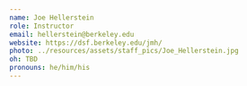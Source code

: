 ```yaml
---
name: Joe Hellerstein
role: Instructor
email: hellerstein@berkeley.edu
website: https://dsf.berkeley.edu/jmh/
photo: ../resources/assets/staff_pics/Joe_Hellerstein.jpg
oh: TBD
pronouns: he/him/his
---
```

